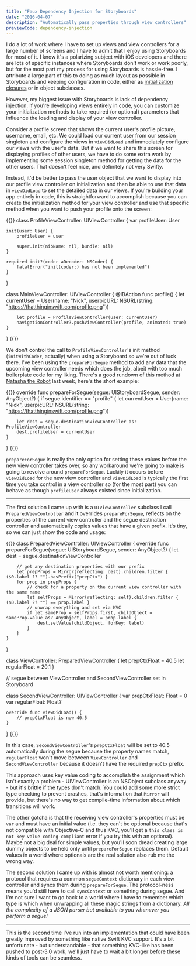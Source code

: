 ```yaml
---
title: "Faux Dependency Injection for Storyboards"
date: "2016-04-07"
description: "Automatically pass properties through view controllers"
previewCode: dependency-injection
---
```

I do a lot of work where I have to set up views and view controllers for a large number of screens and I have to admit that I enjoy using Storyboards for most of it. I know it's a polarizing subject with iOS developers and there are lots of specific instances where Storyboards don't work or work poorly, but for the most part my process for using Storyboards is hassle-free. I attribute a large part of this to doing as much layout as possible in Storyboards and keeping configuration in code, either as [initialization closures](https://thatthinginswift.com/kill-your-viewdidload/) or in object subclasses.

However, my biggest issue with Storyboards is lack of dependency injection. If you're developing views entirely in code, you can customize your initialization methods to take required (or optional) parameters that influence the loading and display of your view controller.

Consider a profile screen that shows the current user's profile picture, username, email, etc. We could load our current user from our session singleton and configure the views in `viewDidLoad` and immediately configure our views with the user's data. But if we want to share this screen for displaying profiles of other users, we have to do some extra work by implementing some session singleton method for getting the data for the other users. That doesn't feel nice, and definitely not very Swifty.

Instead, it'd be better to pass the user object that we want to display into our profile view controller on initialization and then be able to use that data in `viewDidLoad` to set the detailed data in our views. If you're building your app entirely in code, this is straightforward to accomplish because you can create the initialization method for your view controller and use that specific method when you want to push your profile onto the screen:

{{<highlight swift>}}
class ProfileViewController: UIViewController {
    var profileUser: User

    init(user: User) {
        profileUser = user

        super.init(nibName: nil, bundle: nil)
    }
    
    required init?(coder aDecoder: NSCoder) {
        fatalError("init(coder:) has not been implemented")
    }
}

class MainViewController: UIViewController {
    @IBAction func profile() {
        let currentUser = User(name: "Nick", userpicURL: NSURL(string: "https://thatthinginswift.com/profile.png"))

        let profile = ProfileViewController(user: currentUser)
        navigationController?.pushViewController(profile, animated: true)
    }
}
{{</highlight>}}

We don't control the call to `ProfileViewController`'s init method (`initWithCoder`, actually) when using a Storyboard so we're out of luck there. I've been using the `prepareForSegue` method to add any data that the upcoming view controller needs which does the job, albeit with too much boilerplate code for my liking. There's a good rundown of this method at [Natasha the Robot](https://www.natashatherobot.com/ios-view-controller-data-injection-with-storyboards-and-segues-in-swift/) last week, here's the short example:

{{<highlight swift>}}
override func prepareForSegue(segue: UIStoryboardSegue, sender: AnyObject?) {
    if segue.identifier == "profile" {
        let currentUser = User(name: "Nick", userpicURL: NSURL(string: "https://thatthinginswift.com/profile.png"))

        let dest = segue.destinationViewController as! ProfileViewController
        dest.profileUser = currentUser
    }
}
{{</highlight>}}

`prepareForSegue` is really the only option for setting these values before the new view controller takes over, so any workaround we're going to make is going to revolve around `prepareForSegue`. Luckily it occurs before `viewDidLoad` for the new view controller and `viewDidLoad` is typically the first time you take control in a view controller so (for the most part) you can behave as though `profileUser` always existed since initialization.

---

The first solution I came up with is a `UIViewController` subclass I call `PreparedViewController` and it overrides `prepareForSegue`, reflects on the properties of the current view controller and the segue destination controller and automatically copies values that have a given prefix. It's tiny, so we can just show the code and usage:

{{<highlight swift>}}
class PreparedViewController: UIViewController {
    override func prepareForSegue(segue: UIStoryboardSegue, sender: AnyObject?) {
        let dest = segue.destinationViewController

        // get any destination properties with our prefix
        let prepProps = Mirror(reflecting: dest).children.filter { ($0.label ?? "").hasPrefix("prepCtx") }
        for prop in prepProps {
            // check for a property on the current view controller with the same name
            let selfProps = Mirror(reflecting: self).children.filter { ($0.label ?? "") == prop.label }
            // unwrap everything and set via KVC
            if let sameProp = selfProps.first, childObject = sameProp.value as? AnyObject, label = prop.label {
                dest.setValue(childObject, forKey: label)
            }
        }
    }
}

class ViewController: PreparedViewController {
    let prepCtxFloat = 40.5
    let regularFloat = 20.1
}

// segue between ViewController and SecondViewController set in Storyboard

class SecondViewController: UIViewController {
    var prepCtxFloat: Float = 0
    var regularFloat: Float?

    override func viewDidLoad() {
        // prepCtxFloat is now 40.5
    }
}
{{</highlight>}}

In this case, `SecondViewController`'s `prepCtxFloat` will be set to 40.5 automatically during the segue because the property names match, `regularFloat` won't move between `ViewController` and `SecondViewController` because it doesn't have the required `prepCtx` prefix.

This approach uses key value coding to accomplish the assignment which isn't exactly a problem - UIViewController is an NSObject subclass anyway - but it's brittle if the types don't match. You could add some more strict type checking to prevent crashes, that's information that `Mirror` will provide, but there's no way to get compile-time information about which transitions will work.

The other gotcha is that the receiving view controller's properties must be `var` and must have an initial value (i.e. they can't be optional because that's not compatible with Objective-C and thus KVC, you'll get a `this class is not key value coding-compliant` error if you try this with an optional). Maybe not a big deal for simple values, but you'll soon dread creating large dummy objects to be held only until `prepareForSegue` replaces them. Default values in a world where optionals are the real solution also rub me the wrong way.

The second solution I came up with is almost not worth mentioning: a protocol that requires a common `segueContext` dictionary in each view controller and syncs them during `prepareForSegue`. The protocol-ness means you'd still have to call `syncContext` or something during segue. And I'm not sure I want to go back to a world where I have to remember which type is which when unwrapping all these magic strings from a dictionary. *All the complexity of a JSON parser but available to you whenever you perform a segue!*

---

This is the second time I've run into an implementation that could have been greatly improved by something like native Swift KVC support. It's a bit unfortunate - but understandable - that something KVC-like has been pushed to post-3.0 work, we'll just have to wait a bit longer before these kinds of tools can be seamless.
